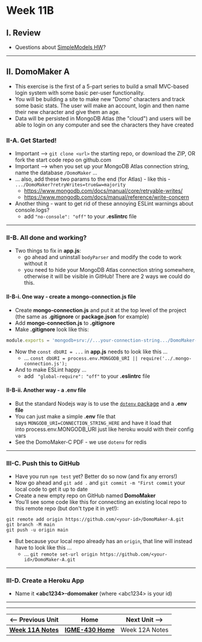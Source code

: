 # Week 11B

## I. Review

- Questions about [SimpleModels HW](11A.md#iii-simplemodels-hw)?

---

## II. DomoMaker A
- This exercise is the first of a 5-part series to build a small MVC-based login system with some basic per-user functionality.
- You will be building a site to make new "Domo" characters and track some basic stats. The user will make an account, login and then name their new character and give them an age.
- Data will be persisted in MongoDB Atlas (the "cloud") and users will be able to login on any computer and see the characters they have created

### II-A. Get Started!
- Important --> `git clone <url>` the starting repo, or download the ZIP, OR fork the start code repo on github.com
- Important --> when you set up your MongoDB Atlas connection string, name the database `/DomoMaker` ...
- ... also, add these two params to the end (for Atlas) - like this - `.../DomoMaker?retryWrites=true&w=majority`
  - https://www.mongodb.com/docs/manual/core/retryable-writes/
  - https://www.mongodb.com/docs/manual/reference/write-concern
- Another thing - want to get rid of these annoying ESLint warnings about console.logs?
  - add `"no-console": "off"` to your **.eslintrc** file

---

### II-B. All done and working?
- Two things to fix in **app.js**:
  - go ahead and uninstall `bodyParser` and modify the code to work without it
  - you need to hide your MongoDB Atlas connection string somewhere, otherwise it will be visible in GitHub! There are 2 ways we could do this.
 
#### II-B-i. One way - create a mongo-connection.js file
- Create **mongo-connection.js** and put it at the top level of the project (the same as **.gitignore** or **package.json** for example)
- Add **mongo-connection.js** to **.gitignore**
- Make **.gitignore** look like this:

```js
module.exports = 'mongodb+srv://...your-connection-string.../DomoMaker-A';
```

- Now the `const dbURI = ...` in **app.js** needs to look like this ...
  - ... `const dbURI = process.env.MONGODB_URI || require('../.mongo-connection.js');`
- And to make ESLint happy ...
  - add ` "global-require": "off"` to your **.eslintrc** file

#### II-B-ii. Another way - a .env file
 - But the standard Nodejs way is to use the [`dotenv` package](https://www.npmjs.com/package/dotenv ) and a **.env file** 
 - You can just make a simple **.env** file that says `MONGODB_URI=CONNECTION_STRING_HERE` and have it load that into process.env.MONGODB_URI just like heroku would with their config vars
 - See the DomoMaker-C PDF - we use `dotenv` for redis

---

 ### III-C. Push this to GitHub
 - Have you run `npm test` yet? Better do so now (and fix any errors!)
 - Now go ahead and `git add .` and `git commit -m "First commit` your local code to get it up to date
 - Create a new empty repo on GitHub named **DomoMaker**
 - You'll see some code like this for connecting an existing local repo to this remote repo (but don't type it in yet!):

```
git remote add origin https://github.com/<your-id>/DomoMaker-A.git
git branch -M main
git push -u origin main
```

- But because your local repo already has an `origin`, that line will instead have to look like this ...
  - ... `git remote set-url origin https://github.com/<your-id>/DomoMaker-A.git`

---

### III-D. Create a Heroku App
- Name it **&lt;abc1234>-domomaker** (where &lt;abc1234> is your id)

---
---

| <-- Previous Unit | Home | Next Unit -->
| --- | --- | --- 
|   [**Week 11A Notes**](11A.md)  |  [**IGME-430 Home**](../) | Week 12A Notes
